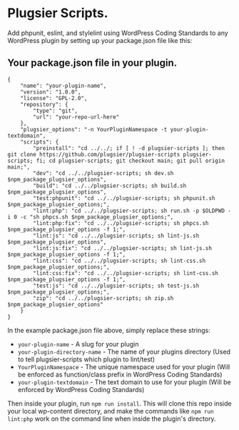 # Plugsier Scripts.

Add phpunit, eslint, and stylelint using WordPress Coding Standards to any WordPress plugin by setting up your package.json file like this:

## Your package.json file in your plugin.
```
{
	"name": "your-plugin-name",
	"version": "1.0.0",
	"license": "GPL-2.0",
	"repository": {
		"type": "git",
		"url": "your-repo-url-here"
	},
	"plugsier_options": "-n YourPluginNamespace -t your-plugin-textdomain",
	"scripts": {
		"preinstall": "cd ../../; if [ ! -d plugsier-scripts ]; then git clone https://github.com/plugsier/plugsier-scripts plugsier-scripts; fi; cd plugsier-scripts; git checkout main; git pull origin main;",
		"dev": "cd ../../plugsier-scripts; sh dev.sh $npm_package_plugsier_options",
		"build": "cd ../../plugsier-scripts; sh build.sh $npm_package_plugsier_options",
		"test:phpunit": "cd ../../plugsier-scripts; sh phpunit.sh $npm_package_plugsier_options;",
		"lint:php": "cd ../../plugsier-scripts; sh run.sh -p $OLDPWD -i 0 -c "sh phpcs.sh $npm_package_plugsier_options;",
		"lint:php:fix": "cd ../../plugsier-scripts; sh phpcs.sh $npm_package_plugsier_options -f 1;",
		"lint:js": "cd ../../plugsier-scripts; sh lint-js.sh $npm_package_plugsier_options",
		"lint:js:fix": "cd ../../plugsier-scripts; sh lint-js.sh $npm_package_plugsier_options -f 1;",
		"lint:css": "cd ../../plugsier-scripts; sh lint-css.sh $npm_package_plugsier_options;",
		"lint:css:fix": "cd ../../plugsier-scripts; sh lint-css.sh $npm_package_plugsier_options -f 1;",
		"test:js": "cd ../../plugsier-scripts; sh test-js.sh $npm_package_plugsier_options;",
		"zip": "cd ../../plugsier-scripts; sh zip.sh $npm_package_plugsier_options"
	}
}

```

In the example package.json file above, simply replace these strings:

- `your-plugin-name` - A slug for your plugin
- `your-plugin-directory-name` - The name of your plugins directory (Used to tell plugsier-scripts which plugin to lint/test)
- `YourPluginNamespace` - The unique namespace used for your plugin (Will be enforced as function/class prefix in WordPress Coding Standards)
- `your-plugin-textdomain` - The text domain to use for your plugin (Will be enforced by WordPress Coding Standards)

Then inside your plugin, run `npm run install`. This will clone this repo inside your local wp-content directory, and make the commands like `npm run lint:php` work on the command line when inside the plugin's directory.